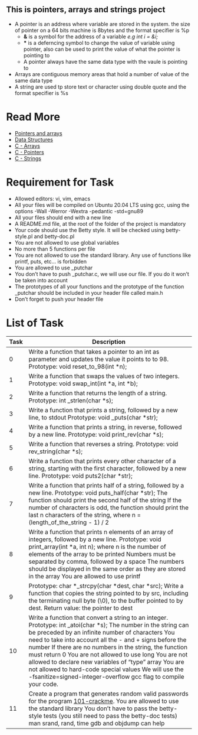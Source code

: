 ## This is pointers, arrays and strings project
- A pointer is an address where variable are stored in the system. the size of pointer on a 64 bits machine is 8bytes and the format specifier is %p
	- **&** is a symbol for the address of a variable *e.g int i = &i;*
	- **\*** is a deferncing symbol to change the value of variable using pointer, also can be used to print the value of what the pointer is pointing to
	- A pointer always have the same data type with the vaule is pointing to
- Arrays are contiguous memory areas that hold a number of value of the same data type 
- A string are used tp store text or character using double quote and the format specifier is %s
# Read More
- [Pointers and arrays](https://alx-intranet.hbtn.io/concepts/60)
- [Data Structures](https://alx-intranet.hbtn.io/concepts/120)
- [C - Arrays](https://www.tutorialspoint.com/cprogramming/c_arrays.htm)
- [C - Pointers](https://www.tutorialspoint.com/cprogramming/c_pointers.htm)
- [C - Strings](https://www.tutorialspoint.com/cprogramming/c_strings.htm)
# Requirement for Task
- Allowed editors: vi, vim, emacs
- All your files will be compiled on Ubuntu 20.04 LTS using gcc, using the options -Wall -Werror -Wextra -pedantic -std=gnu89
- All your files should end with a new line
- A README.md file, at the root of the folder of the project is mandatory
- Your code should use the Betty style. It will be checked using betty-style.pl and betty-doc.pl
- You are not allowed to use global variables
- No more than 5 functions per file
- You are not allowed to use the standard library. Any use of functions like printf, puts, etc… is forbidden
- You are allowed to use _putchar
- You don’t have to push _putchar.c, we will use our file. If you do it won’t be taken into account
- The prototypes of all your functions and the prototype of the function _putchar should be included in your header file called main.h
- Don’t forget to push your header file
# List of Task
|Task|Description|
|---|---|
|0|Write a function that takes a pointer to an int as parameter and updates the value it points to to 98. Prototype: void reset_to_98(int *n);|
|1|Write a function that swaps the values of two integers. Prototype: void swap_int(int *a, int *b);|
|2|Write a function that returns the length of a string. Prototype: int _strlen(char *s);|
|3|Write a function that prints a string, followed by a new line, to stdout Prototype: void _puts(char *str);|
|4|Write a function that prints a string, in reverse, followed by a new line. Prototype: void print_rev(char *s);|
|5|Write a function that reverses a string. Prototype: void rev_string(char *s);|
|6|Write a function that prints every other character of a string, starting with the first character, followed by a new line. Prototype: void puts2(char *str);|
|7|Write a function that prints half of a string, followed by a new line. Prototype: void puts_half(char *str); The function should print the second half of the string If the number of characters is odd, the function should print the last n characters of the string, where n = (length_of_the_string - 1) / 2|
|8|Write a function that prints n elements of an array of integers, followed by a new line. Prototype: void print_array(int *a, int n); where n is the number of elements of the array to be printed Numbers must be separated by comma, followed by a space The numbers should be displayed in the same order as they are stored in the array You are allowed to use printf|
|9|Prototype: char *_strcpy(char *dest, char *src); Write a function that copies the string pointed to by src, including the terminating null byte (\0), to the buffer pointed to by dest. Return value: the pointer to dest|
|10|Write a function that convert a string to an integer. Prototype: int _atoi(char *s); The number in the string can be preceded by an infinite number of characters You need to take into account all the - and + signs before the number If there are no numbers in the string, the function must return 0 You are not allowed to use long You are not allowed to declare new variables of “type” array You are not allowed to hard-code special values We will use the -fsanitize=signed-integer-overflow gcc flag to compile your code.|
|11|Create a program that generates random valid passwords for the program [101-crackme](https://github.com/holbertonschool/0x04.c). You are allowed to use the standard library You don’t have to pass the betty-style tests (you still need to pass the betty-doc tests) man srand, rand, time gdb and objdump can help|
